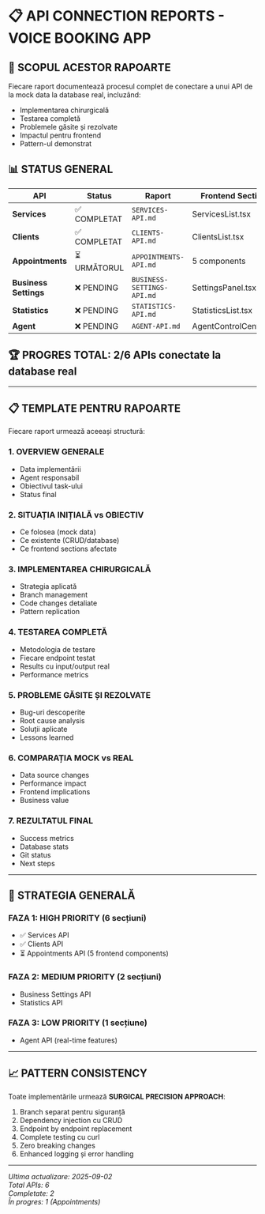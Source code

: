 # 📋 API CONNECTION REPORTS - VOICE BOOKING APP

## 🎯 SCOPUL ACESTOR RAPOARTE

Fiecare raport documentează procesul complet de conectare a unui API de la mock data la database real, incluzând:
- Implementarea chirurgicală
- Testarea completă
- Problemele găsite și rezolvate  
- Impactul pentru frontend
- Pattern-ul demonstrat

## 📊 STATUS GENERAL

| **API** | **Status** | **Raport** | **Frontend Sections** | **Complexitate** |
|---------|------------|------------|------------------------|-------------------|
| **Services** | ✅ COMPLETAT | `SERVICES-API.md` | ServicesList.tsx | LOW |
| **Clients** | ✅ COMPLETAT | `CLIENTS-API.md` | ClientsList.tsx | LOW |
| **Appointments** | ⏳ URMĂTORUL | `APPOINTMENTS-API.md` | 5 components | HIGH |
| **Business Settings** | ❌ PENDING | `BUSINESS-SETTINGS-API.md` | SettingsPanel.tsx | MEDIUM |
| **Statistics** | ❌ PENDING | `STATISTICS-API.md` | StatisticsList.tsx | MEDIUM |
| **Agent** | ❌ PENDING | `AGENT-API.md` | AgentControlCenter.tsx | HIGH |

## 🏆 PROGRES TOTAL: 2/6 APIs conectate la database real

---

## 📋 TEMPLATE PENTRU RAPOARTE

Fiecare raport urmează aceeași structură:

### 1. **OVERVIEW GENERALE**
- Data implementării
- Agent responsabil  
- Obiectivul task-ului
- Status final

### 2. **SITUAȚIA INIȚIALĂ vs OBIECTIV**
- Ce folosea (mock data)
- Ce existente (CRUD/database)
- Ce frontend sections afectate

### 3. **IMPLEMENTAREA CHIRURGICALĂ**
- Strategia aplicată
- Branch management
- Code changes detaliate
- Pattern replication

### 4. **TESTAREA COMPLETĂ**
- Metodologia de testare
- Fiecare endpoint testat
- Results cu input/output real
- Performance metrics

### 5. **PROBLEME GĂSITE ȘI REZOLVATE**
- Bug-uri descoperite
- Root cause analysis
- Soluții aplicate
- Lessons learned

### 6. **COMPARAȚIA MOCK vs REAL**
- Data source changes
- Performance impact
- Frontend implications
- Business value

### 7. **REZULTATUL FINAL**
- Success metrics
- Database stats
- Git status
- Next steps

---

## 🎯 STRATEGIA GENERALĂ

### **FAZA 1: HIGH PRIORITY (6 secțiuni)**
- ✅ Services API  
- ✅ Clients API
- ⏳ Appointments API (5 frontend components)

### **FAZA 2: MEDIUM PRIORITY (2 secțiuni)**  
- Business Settings API
- Statistics API

### **FAZA 3: LOW PRIORITY (1 secțiune)**
- Agent API (real-time features)

---

## 📈 PATTERN CONSISTENCY

Toate implementările urmează **SURGICAL PRECISION APPROACH**:
1. Branch separat pentru siguranță
2. Dependency injection cu CRUD
3. Endpoint by endpoint replacement
4. Complete testing cu curl
5. Zero breaking changes
6. Enhanced logging și error handling

---

*Ultima actualizare: 2025-09-02*  
*Total APIs: 6*  
*Completate: 2*  
*În progres: 1 (Appointments)*